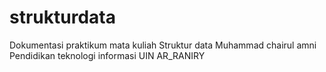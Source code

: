 # strukturdata
Dokumentasi praktikum mata kuliah
Struktur data Muhammad chairul amni
Pendidikan teknologi informasi
UIN AR_RANIRY
